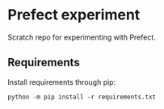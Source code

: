 # Prefect experiment
Scratch repo for experimenting with Prefect. 

## Requirements

Install requirements through pip:

```
python -m pip install -r requirements.txt
```

